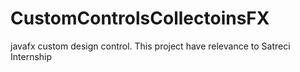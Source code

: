 # CustomControlsCollectoinsFX
javafx custom design control. This project have relevance to Satreci Internship
